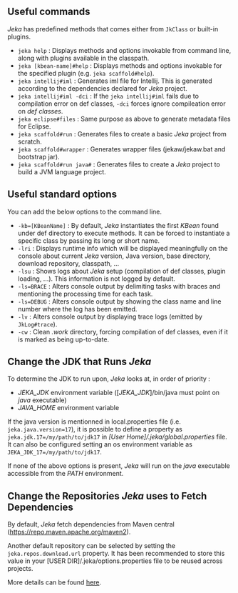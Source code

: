 ## Useful commands 

_Jeka_ has predefined methods that comes either from `JkClass` or built-in plugins. 

* `jeka help` : Displays methods and options invokable from command line, along with plugins available in the classpath.
* `jeka [kbean-name]#help` : Displays methods and options invokable for the specified plugin (e.g. `jeka scaffold#help`).
* `jeka intellij#iml` : Generates iml file for Intellij. This is generated according to the dependencies declared for _Jeka_ project.
* `jeka intellij#iml -dci` : If the `jeka intellij#iml` fails due to compilation error on def classes, `-dci` forces ignore compileation error on *def classes*.
* `jeka eclipse#files` : Same purpose as above to generate metadata files for Eclipse.
* `jeka scaffold#run` : Generates files to create a basic _Jeka_ project from scratch.
* `jeka scaffold#wrapper` : Generates wrapper files (jekaw/jekaw.bat and bootstrap jar).
* `jeka scaffold#run java#` : Generates files to create a _Jeka_ project to build a JVM language project.

## Useful standard options

You can add the below options to the command line.

* `-kb=[KBeanName]` : By default, _Jeka_ instantiates the first _KBean_ found under def directory to execute methods. 
It can be forced to instantiate a specific class by passing its long or short name. 
* `-lri` : Displays runtime info which will be displayed meaningfully on the console about current _Jeka_ version, Java version, base directory, download repository, classpath, ...
* `-lsu` : Shows logs about _Jeka_ setup (compilation of def classes, plugin loading, ...). This information is not logged by default.
* `-ls=BRACE` : Alters console output by delimiting tasks with braces and mentioning the processing time for each task.
* `-ls=DEBUG` : Alters console output by showing the class name and line number where the log has been emitted.
* `-lv` : Alters console output by displaying trace logs (emitted by `JkLog#trace`).
* `-cw` : Clean _.work_ directory, forcing compilation of def classes, even if it is marked as being up-to-date.

## Change the JDK that Runs _Jeka_

To determine the JDK to run upon, _Jeka_ looks at, in order of priority :

* _JEKA_JDK_ environment variable ([_JEKA_JDK_]/bin/java must point on _java_ executable)
* _JAVA_HOME_ environment variable 

If the java version is mentionned in local.properties file (i.e. `jeka.java.version=17`), it is possible to define a property as `jeka.jdk.17=/my/path/to/jdk17` in *[User Home]/.jeka/global.properties* file. It can also be configured setting an os environment variable as `JEKA_JDK_17=/my/path/to/jdk17`. 

If none of the above options is present, _Jeka_ will run on the _java_ executable accessible from the _PATH_ environment.

## Change the Repositories _Jeka_ uses to Fetch Dependencies 

By default, _Jeka_ fetch dependencies from Maven central (https://repo.maven.apache.org/maven2).

Another default repository can be selected by setting the `jeka.repos.download.url` property. 
It has been recommended to store this value in your [USER DIR]/.jeka/options.properties file to be reused across projects.

More details can be found [here](https://jeka-dev.github.io/jeka/reference-guide/execution-engine-properties/#repositories).

